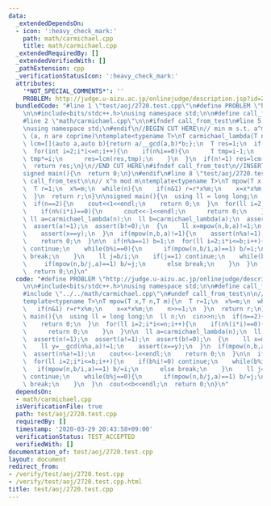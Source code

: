```yaml
---
data:
  _extendedDependsOn:
  - icon: ':heavy_check_mark:'
    path: math/carmichael.cpp
    title: math/carmichael.cpp
  _extendedRequiredBy: []
  _extendedVerifiedWith: []
  _pathExtension: cpp
  _verificationStatusIcon: ':heavy_check_mark:'
  attributes:
    '*NOT_SPECIAL_COMMENTS*': ''
    PROBLEM: http://judge.u-aizu.ac.jp/onlinejudge/description.jsp?id=2720
  bundledCode: "#line 1 \"test/aoj/2720.test.cpp\"\n#define PROBLEM \"http://judge.u-aizu.ac.jp/onlinejudge/description.jsp?id=2720\"\
    \n\n#include<bits/stdc++.h>\nusing namespace std;\n\n#define call_from_test\n\
    #line 2 \"math/carmichael.cpp\"\n\n#ifndef call_from_test\n#line 5 \"math/carmichael.cpp\"\
    \nusing namespace std;\n#endif\n//BEGIN CUT HERE\n// min m s.t. a^m = 1 mod n\
    \ (a, n are coprime)\ntemplate<typename T>\nT carmichael_lambda(T n){\n  auto\
    \ lcm=[](auto a,auto b){return a/__gcd(a,b)*b;};\n  T res=1;\n  if(n%8==0) n/=2;\n\
    \  for(int i=2;i*i<=n;i++){\n    if(n%i==0){\n      T tmp=i-1;\n      for(n/=i;n%i==0;n/=i)\
    \ tmp*=i;\n      res=lcm(res,tmp);\n    }\n  }\n  if(n!=1) res=lcm(res,n-1);\n\
    \  return res;\n}\n//END CUT HERE\n#ifndef call_from_test\n//INSERT ABOVE HERE\n\
    signed main(){\n  return 0;\n}\n#endif\n#line 8 \"test/aoj/2720.test.cpp\"\n#undef\
    \ call_from_test\n\n// x^n mod m\ntemplate<typename T>\nT mpow(T x,T n,T m){\n\
    \  T r=1;\n  x%=m;\n  while(n){\n    if(n&1) r=r*x%m;\n    x=x*x%m;\n    n>>=1;\n\
    \  }\n  return r;\n}\n\nsigned main(){\n  using ll = long long;\n  ll n;\n  cin>>n;\n\
    \  if(n==2){\n    cout<<1<<endl;\n    return 0;\n  }\n  for(ll i=2;i*i<=n;i++){\n\
    \    if(n%(i*i)==0){\n      cout<<-1<<endl;\n      return 0;\n    }\n  }\n\n \
    \ ll a=carmichael_lambda(n);\n  ll b=carmichael_lambda(a);\n  assert(n!=1);\n\
    \  assert(a!=1);\n  assert(b!=0);\n  {\n    ll x=mpow(n,b,a)!=1;\n    ll y=__gcd(n%a,a)!=1;\n\
    \    assert(x==y);\n  }\n  if(mpow(n,b,a)!=1){\n    assert(n%a!=1);\n    cout<<-1<<endl;\n\
    \    return 0;\n  }\n\n  if(n%a==1) b=1;\n  for(ll i=2;i*i<=b;i++){\n    if(b%i!=0)\
    \ continue;\n    while(b%i==0){\n      if(mpow(n,b/i,a)==1) b/=i;\n      else\
    \ break;\n    }\n    ll j=b/i;\n    if(j==1) continue;\n    while(b%j==0){\n \
    \     if(mpow(n,b/j,a)==1) b/=j;\n      else break;\n    }\n  }\n  cout<<b<<endl;\n\
    \  return 0;\n}\n"
  code: "#define PROBLEM \"http://judge.u-aizu.ac.jp/onlinejudge/description.jsp?id=2720\"\
    \n\n#include<bits/stdc++.h>\nusing namespace std;\n\n#define call_from_test\n\
    #include \"../../math/carmichael.cpp\"\n#undef call_from_test\n\n// x^n mod m\n\
    template<typename T>\nT mpow(T x,T n,T m){\n  T r=1;\n  x%=m;\n  while(n){\n \
    \   if(n&1) r=r*x%m;\n    x=x*x%m;\n    n>>=1;\n  }\n  return r;\n}\n\nsigned\
    \ main(){\n  using ll = long long;\n  ll n;\n  cin>>n;\n  if(n==2){\n    cout<<1<<endl;\n\
    \    return 0;\n  }\n  for(ll i=2;i*i<=n;i++){\n    if(n%(i*i)==0){\n      cout<<-1<<endl;\n\
    \      return 0;\n    }\n  }\n\n  ll a=carmichael_lambda(n);\n  ll b=carmichael_lambda(a);\n\
    \  assert(n!=1);\n  assert(a!=1);\n  assert(b!=0);\n  {\n    ll x=mpow(n,b,a)!=1;\n\
    \    ll y=__gcd(n%a,a)!=1;\n    assert(x==y);\n  }\n  if(mpow(n,b,a)!=1){\n  \
    \  assert(n%a!=1);\n    cout<<-1<<endl;\n    return 0;\n  }\n\n  if(n%a==1) b=1;\n\
    \  for(ll i=2;i*i<=b;i++){\n    if(b%i!=0) continue;\n    while(b%i==0){\n   \
    \   if(mpow(n,b/i,a)==1) b/=i;\n      else break;\n    }\n    ll j=b/i;\n    if(j==1)\
    \ continue;\n    while(b%j==0){\n      if(mpow(n,b/j,a)==1) b/=j;\n      else\
    \ break;\n    }\n  }\n  cout<<b<<endl;\n  return 0;\n}\n"
  dependsOn:
  - math/carmichael.cpp
  isVerificationFile: true
  path: test/aoj/2720.test.cpp
  requiredBy: []
  timestamp: '2020-03-29 20:43:58+09:00'
  verificationStatus: TEST_ACCEPTED
  verifiedWith: []
documentation_of: test/aoj/2720.test.cpp
layout: document
redirect_from:
- /verify/test/aoj/2720.test.cpp
- /verify/test/aoj/2720.test.cpp.html
title: test/aoj/2720.test.cpp
---
```

